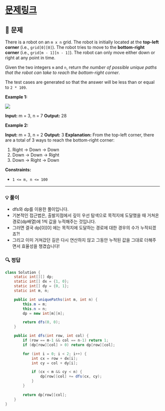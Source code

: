 # [문제링크](https://leetcode.com/problems/unique-paths/)

## 📝 문제

There is a robot on an `m x n` grid. The robot is initially located at the **top-left corner** (i.e., `grid[0][0]`). The robot tries to move to the **bottom-right corner** (i.e., `grid[m - 1][n - 1]`). The robot can only move either down or right at any point in time.

Given the two integers `m` and `n`, return _the number of possible unique paths that the robot can take to reach the bottom-right corner_.

The test cases are generated so that the answer will be less than or equal to `2 * 109`.

**Example 1:**

![](https://assets.leetcode.com/uploads/2018/10/22/robot_maze.png)

**Input:** m = 3, n = 7
**Output:** 28

**Example 2:**

**Input:** m = 3, n = 2
**Output:** 3
**Explanation:** From the top-left corner, there are a total of 3 ways to reach the bottom-right corner:
1. Right -> Down -> Down
2. Down -> Down -> Right
3. Down -> Right -> Down

**Constraints:**

- `1 <= m, n <= 100`

---

### 💡 풀이

- dfs와 dp를 이용한 풀이입니다.
- 기본적인 접근법은, 출발지점에서 깊이 우선 탐색으로 목적지에 도달했을 때 거쳐온 경로(dp배열)에 1씩 값을 누적해주는 것입니다.
- 그러면 결국 dp\[0\]\[0\] 에는 목적지에 도달하는 경로에 대한 경우의 수가 누적되겠죠?!
- 그리고 이미 거쳐갔던 길은 다시 연산하지 않고 그동안 누적된 값을 그대로 더해주면서 효율성을 챙겼습니다!


### 🔍 정답

```java
class Solution {
    static int[][] dp;
    static int[] dx = {1, 0};
    static int[] dy = {0, 1};
    static int m, n;

    public int uniquePaths(int m, int n) {
        this.m = m;
        this.n = n;
        dp = new int[m][n];

        return dfs(0, 0);
    }

    public int dfs(int row, int col) {
        if (row == m-1 && col == n-1) return 1;
        if (dp[row][col] > 0) return dp[row][col];

        for (int i = 0; i < 2; i++) {
            int cx = row + dx[i];
            int cy = col + dy[i];

            if (cx < m && cy < n) {
                dp[row][col] += dfs(cx, cy);
            }
        }
        
        return dp[row][col];
    }
}
```